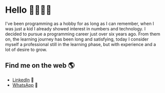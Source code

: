 # Hello 👋👨🏻‍💻

I've been programming as a hobby for as long as I can remember, when I was just a kid I already showed interest in numbers and technology. I decided to pursue a programming career just over six years ago. From them on, the learning journey has been long and satisfying, today I consider myself a professional still in the learning phase, but with experience and a lot of desire to grow.

## Find me on the web 🌎
- <a href="https://www.linkedin.com/in/roberto-souza1/">LinkedIn</a> 💼
- <a href="https://wa.me/5548988514230">WhatsApp</a> 💬 

